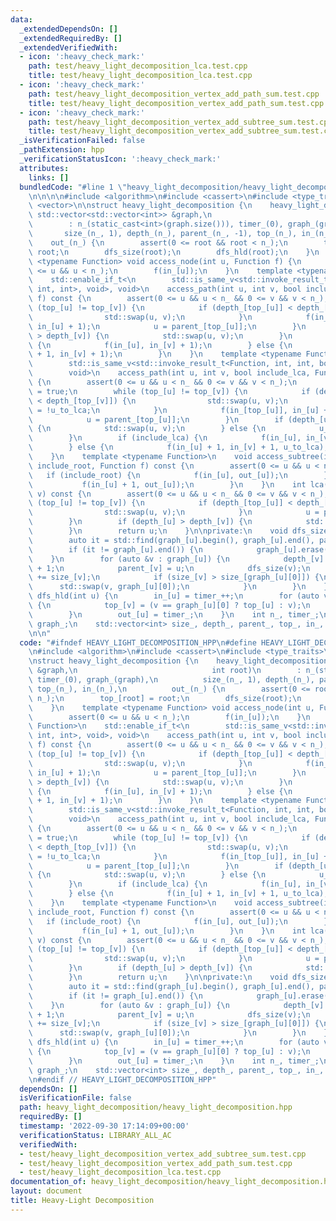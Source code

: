 ```yaml
---
data:
  _extendedDependsOn: []
  _extendedRequiredBy: []
  _extendedVerifiedWith:
  - icon: ':heavy_check_mark:'
    path: test/heavy_light_decomposition_lca.test.cpp
    title: test/heavy_light_decomposition_lca.test.cpp
  - icon: ':heavy_check_mark:'
    path: test/heavy_light_decomposition_vertex_add_path_sum.test.cpp
    title: test/heavy_light_decomposition_vertex_add_path_sum.test.cpp
  - icon: ':heavy_check_mark:'
    path: test/heavy_light_decomposition_vertex_add_subtree_sum.test.cpp
    title: test/heavy_light_decomposition_vertex_add_subtree_sum.test.cpp
  _isVerificationFailed: false
  _pathExtension: hpp
  _verificationStatusIcon: ':heavy_check_mark:'
  attributes:
    links: []
  bundledCode: "#line 1 \"heavy_light_decomposition/heavy_light_decomposition.hpp\"\
    \n\n\n\n#include <algorithm>\n#include <cassert>\n#include <type_traits>\n#include\
    \ <vector>\n\nstruct heavy_light_decomposition {\n    heavy_light_decomposition(const\
    \ std::vector<std::vector<int>> &graph,\n                              int root)\n\
    \        : n_(static_cast<int>(graph.size())), timer_(0), graph_(graph),\n   \
    \       size_(n_, 1), depth_(n_), parent_(n_, -1), top_(n_), in_(n_),\n      \
    \    out_(n_) {\n        assert(0 <= root && root < n_);\n        top_[root] =\
    \ root;\n        dfs_size(root);\n        dfs_hld(root);\n    }\n    template\
    \ <typename Function> void access_node(int u, Function f) {\n        assert(0\
    \ <= u && u < n_);\n        f(in_[u]);\n    }\n    template <typename Function>\n\
    \    std::enable_if_t<\n        std::is_same_v<std::invoke_result_t<Function,\
    \ int, int>, void>, void>\n    access_path(int u, int v, bool include_lca, Function\
    \ f) const {\n        assert(0 <= u && u < n_ && 0 <= v && v < n_);\n        while\
    \ (top_[u] != top_[v]) {\n            if (depth_[top_[u]] < depth_[top_[v]]) {\n\
    \                std::swap(u, v);\n            }\n            f(in_[top_[u]],\
    \ in_[u] + 1);\n            u = parent_[top_[u]];\n        }\n        if (depth_[u]\
    \ > depth_[v]) {\n            std::swap(u, v);\n        }\n        if (include_lca)\
    \ {\n            f(in_[u], in_[v] + 1);\n        } else {\n            f(in_[u]\
    \ + 1, in_[v] + 1);\n        }\n    }\n    template <typename Function>\n    std::enable_if_t<\n\
    \        std::is_same_v<std::invoke_result_t<Function, int, int, bool>, void>,\n\
    \        void>\n    access_path(int u, int v, bool include_lca, Function f) const\
    \ {\n        assert(0 <= u && u < n_ && 0 <= v && v < n_);\n        bool u_to_lca\
    \ = true;\n        while (top_[u] != top_[v]) {\n            if (depth_[top_[u]]\
    \ < depth_[top_[v]]) {\n                std::swap(u, v);\n                u_to_lca\
    \ = !u_to_lca;\n            }\n            f(in_[top_[u]], in_[u] + 1, u_to_lca);\n\
    \            u = parent_[top_[u]];\n        }\n        if (depth_[u] > depth_[v])\
    \ {\n            std::swap(u, v);\n        } else {\n            u_to_lca = !u_to_lca;\n\
    \        }\n        if (include_lca) {\n            f(in_[u], in_[v] + 1, u_to_lca);\n\
    \        } else {\n            f(in_[u] + 1, in_[v] + 1, u_to_lca);\n        }\n\
    \    }\n    template <typename Function>\n    void access_subtree(int u, bool\
    \ include_root, Function f) const {\n        assert(0 <= u && u < n_);\n     \
    \   if (include_root) {\n            f(in_[u], out_[u]);\n        } else {\n \
    \           f(in_[u] + 1, out_[u]);\n        }\n    }\n    int lca(int u, int\
    \ v) const {\n        assert(0 <= u && u < n_ && 0 <= v && v < n_);\n        while\
    \ (top_[u] != top_[v]) {\n            if (depth_[top_[u]] < depth_[top_[v]]) {\n\
    \                std::swap(u, v);\n            }\n            u = parent_[top_[u]];\n\
    \        }\n        if (depth_[u] > depth_[v]) {\n            std::swap(u, v);\n\
    \        }\n        return u;\n    }\n\nprivate:\n    void dfs_size(int u) {\n\
    \        auto it = std::find(graph_[u].begin(), graph_[u].end(), parent_[u]);\n\
    \        if (it != graph_[u].end()) {\n            graph_[u].erase(it);\n    \
    \    }\n        for (auto &v : graph_[u]) {\n            depth_[v] = depth_[u]\
    \ + 1;\n            parent_[v] = u;\n            dfs_size(v);\n            size_[u]\
    \ += size_[v];\n            if (size_[v] > size_[graph_[u][0]]) {\n          \
    \      std::swap(v, graph_[u][0]);\n            }\n        }\n    }\n    void\
    \ dfs_hld(int u) {\n        in_[u] = timer_++;\n        for (auto v : graph_[u])\
    \ {\n            top_[v] = (v == graph_[u][0] ? top_[u] : v);\n            dfs_hld(v);\n\
    \        }\n        out_[u] = timer_;\n    }\n    int n_, timer_;\n    std::vector<std::vector<int>>\
    \ graph_;\n    std::vector<int> size_, depth_, parent_, top_, in_, out_;\n};\n\
    \n\n"
  code: "#ifndef HEAVY_LIGHT_DECOMPOSITION_HPP\n#define HEAVY_LIGHT_DECOMPOSITION_HPP\n\
    \n#include <algorithm>\n#include <cassert>\n#include <type_traits>\n#include <vector>\n\
    \nstruct heavy_light_decomposition {\n    heavy_light_decomposition(const std::vector<std::vector<int>>\
    \ &graph,\n                              int root)\n        : n_(static_cast<int>(graph.size())),\
    \ timer_(0), graph_(graph),\n          size_(n_, 1), depth_(n_), parent_(n_, -1),\
    \ top_(n_), in_(n_),\n          out_(n_) {\n        assert(0 <= root && root <\
    \ n_);\n        top_[root] = root;\n        dfs_size(root);\n        dfs_hld(root);\n\
    \    }\n    template <typename Function> void access_node(int u, Function f) {\n\
    \        assert(0 <= u && u < n_);\n        f(in_[u]);\n    }\n    template <typename\
    \ Function>\n    std::enable_if_t<\n        std::is_same_v<std::invoke_result_t<Function,\
    \ int, int>, void>, void>\n    access_path(int u, int v, bool include_lca, Function\
    \ f) const {\n        assert(0 <= u && u < n_ && 0 <= v && v < n_);\n        while\
    \ (top_[u] != top_[v]) {\n            if (depth_[top_[u]] < depth_[top_[v]]) {\n\
    \                std::swap(u, v);\n            }\n            f(in_[top_[u]],\
    \ in_[u] + 1);\n            u = parent_[top_[u]];\n        }\n        if (depth_[u]\
    \ > depth_[v]) {\n            std::swap(u, v);\n        }\n        if (include_lca)\
    \ {\n            f(in_[u], in_[v] + 1);\n        } else {\n            f(in_[u]\
    \ + 1, in_[v] + 1);\n        }\n    }\n    template <typename Function>\n    std::enable_if_t<\n\
    \        std::is_same_v<std::invoke_result_t<Function, int, int, bool>, void>,\n\
    \        void>\n    access_path(int u, int v, bool include_lca, Function f) const\
    \ {\n        assert(0 <= u && u < n_ && 0 <= v && v < n_);\n        bool u_to_lca\
    \ = true;\n        while (top_[u] != top_[v]) {\n            if (depth_[top_[u]]\
    \ < depth_[top_[v]]) {\n                std::swap(u, v);\n                u_to_lca\
    \ = !u_to_lca;\n            }\n            f(in_[top_[u]], in_[u] + 1, u_to_lca);\n\
    \            u = parent_[top_[u]];\n        }\n        if (depth_[u] > depth_[v])\
    \ {\n            std::swap(u, v);\n        } else {\n            u_to_lca = !u_to_lca;\n\
    \        }\n        if (include_lca) {\n            f(in_[u], in_[v] + 1, u_to_lca);\n\
    \        } else {\n            f(in_[u] + 1, in_[v] + 1, u_to_lca);\n        }\n\
    \    }\n    template <typename Function>\n    void access_subtree(int u, bool\
    \ include_root, Function f) const {\n        assert(0 <= u && u < n_);\n     \
    \   if (include_root) {\n            f(in_[u], out_[u]);\n        } else {\n \
    \           f(in_[u] + 1, out_[u]);\n        }\n    }\n    int lca(int u, int\
    \ v) const {\n        assert(0 <= u && u < n_ && 0 <= v && v < n_);\n        while\
    \ (top_[u] != top_[v]) {\n            if (depth_[top_[u]] < depth_[top_[v]]) {\n\
    \                std::swap(u, v);\n            }\n            u = parent_[top_[u]];\n\
    \        }\n        if (depth_[u] > depth_[v]) {\n            std::swap(u, v);\n\
    \        }\n        return u;\n    }\n\nprivate:\n    void dfs_size(int u) {\n\
    \        auto it = std::find(graph_[u].begin(), graph_[u].end(), parent_[u]);\n\
    \        if (it != graph_[u].end()) {\n            graph_[u].erase(it);\n    \
    \    }\n        for (auto &v : graph_[u]) {\n            depth_[v] = depth_[u]\
    \ + 1;\n            parent_[v] = u;\n            dfs_size(v);\n            size_[u]\
    \ += size_[v];\n            if (size_[v] > size_[graph_[u][0]]) {\n          \
    \      std::swap(v, graph_[u][0]);\n            }\n        }\n    }\n    void\
    \ dfs_hld(int u) {\n        in_[u] = timer_++;\n        for (auto v : graph_[u])\
    \ {\n            top_[v] = (v == graph_[u][0] ? top_[u] : v);\n            dfs_hld(v);\n\
    \        }\n        out_[u] = timer_;\n    }\n    int n_, timer_;\n    std::vector<std::vector<int>>\
    \ graph_;\n    std::vector<int> size_, depth_, parent_, top_, in_, out_;\n};\n\
    \n#endif // HEAVY_LIGHT_DECOMPOSITION_HPP"
  dependsOn: []
  isVerificationFile: false
  path: heavy_light_decomposition/heavy_light_decomposition.hpp
  requiredBy: []
  timestamp: '2022-09-30 17:14:09+00:00'
  verificationStatus: LIBRARY_ALL_AC
  verifiedWith:
  - test/heavy_light_decomposition_vertex_add_subtree_sum.test.cpp
  - test/heavy_light_decomposition_vertex_add_path_sum.test.cpp
  - test/heavy_light_decomposition_lca.test.cpp
documentation_of: heavy_light_decomposition/heavy_light_decomposition.hpp
layout: document
title: Heavy-Light Decomposition
---
```

